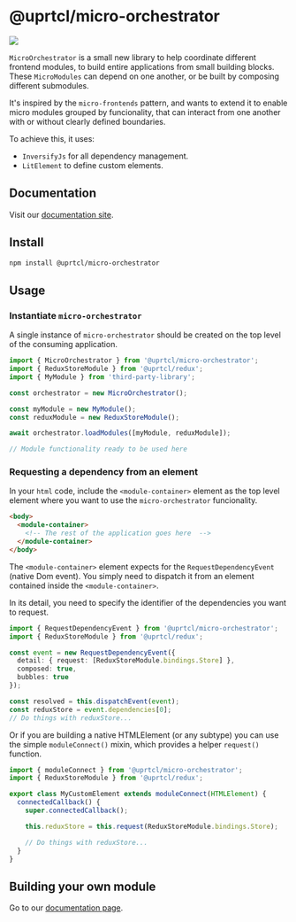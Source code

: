# @uprtcl/micro-orchestrator

[![](https://img.shields.io/npm/v/@uprtcl/micro-orchestrator)](https://www.npmjs.com/package/@uprtcl/micro-orchestrator)

`MicroOrchestrator` is a small new library to help coordinate different frontend modules, to build entire applications from small building blocks. These `MicroModules` can depend on one another, or be built by composing different submodules.

It's inspired by the `micro-frontends` pattern, and wants to extend it to enable micro modules grouped by funcionality, that can interact from one another with or without clearly defined boundaries.

To achieve this, it uses:

* `InversifyJs` for all dependency management.
* `LitElement` to define custom elements.

## Documentation

Visit our [documentation site](https://uprtcl.github.io/js-uprtcl).

## Install

```bash
npm install @uprtcl/micro-orchestrator
```

## Usage

### Instantiate `micro-orchestrator`

A single instance of `micro-orchestrator` should be created on the top level of the consuming application.

```ts
import { MicroOrchestrator } from '@uprtcl/micro-orchestrator';
import { ReduxStoreModule } from '@uprtcl/redux';
import { MyModule } from 'third-party-library';

const orchestrator = new MicroOrchestrator();

const myModule = new MyModule();
const reduxModule = new ReduxStoreModule();

await orchestrator.loadModules([myModule, reduxModule]);

// Module functionality ready to be used here
```

### Requesting a dependency from an element

In your `html` code, include the `<module-container>` element as the top level element where you want to use the `micro-orchestrator` funcionality.

```html
<body>
  <module-container>
    <!-- The rest of the application goes here  -->
  </module-container>
</body>
```

The `<module-container>` element expects for the `RequestDependencyEvent` (native Dom event). You simply need to dispatch it from an element contained inside the `<module-container>`.

In its detail, you need to specify the identifier of the dependencies you want to request.

```ts
import { RequestDependencyEvent } from '@uprtcl/micro-orchestrator';
import { ReduxStoreModule } from '@uprtcl/redux';

const event = new RequestDependencyEvent({
  detail: { request: [ReduxStoreModule.bindings.Store] },
  composed: true,
  bubbles: true
});

const resolved = this.dispatchEvent(event);
const reduxStore = event.dependencies[0];
// Do things with reduxStore...
```

Or if you are building a native HTMLElement (or any subtype) you can use the simple `moduleConnect()` mixin, which provides a helper `request()` function.

```ts
import { moduleConnect } from '@uprtcl/micro-orchestrator';
import { ReduxStoreModule } from '@uprtcl/redux';

export class MyCustomElement extends moduleConnect(HTMLElement) {
  connectedCallback() {
    super.connectedCallback();

    this.reduxStore = this.request(ReduxStoreModule.bindings.Store);

    // Do things with reduxStore...
  }
}
```

## Building your own module

Go to our [documentation page](https://uprtcl.github.io/js-uprtcl/guides/develop/developing-micro-modules.html).
